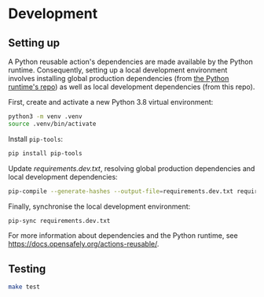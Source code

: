# Development

## Setting up

A Python reusable action's dependencies are made available by the Python runtime.
Consequently, setting up a local development environment involves installing global production dependencies (from [the Python runtime's repo](https://github.com/opensafely-core/python-docker)) as well as local development dependencies (from this repo).

First, create and activate a new Python 3.8 virtual environment:

```sh
python3 -m venv .venv
source .venv/bin/activate
```

Install `pip-tools`:

```sh
pip install pip-tools
```

Update *requirements.dev.txt*, resolving global production dependencies and local development dependencies:

```sh
pip-compile --generate-hashes --output-file=requirements.dev.txt requirements.dev.in
```

Finally, synchronise the local development environment:

```sh
pip-sync requirements.dev.txt
```

For more information about dependencies and the Python runtime, see <https://docs.opensafely.org/actions-reusable/>.

## Testing

```sh
make test
```
